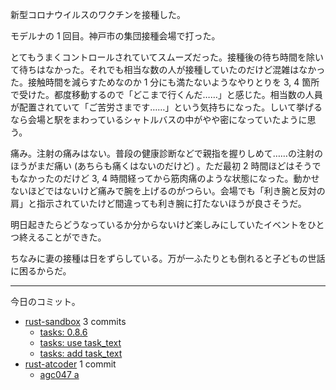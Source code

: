 新型コロナウイルスのワクチンを接種した。

モデルナの 1 回目。神戸市の集団接種会場で打った。

とてもうまくコントロールされていてスムーズだった。接種後の待ち時間を除いて待ちはなかった。それでも相当な数の人が接種していたのだけど混雑はなかった。接触時間を減らすためなのか 1 分にも満たないようなやりとりを 3, 4 箇所で受けた。都度移動するので「どこまで行くんだ……」と感じた。相当数の人員が配置されていて「ご苦労さまです……」という気持ちになった。しいて挙げるなら会場と駅をまわっているシャトルバスの中がやや密になっていたように思う。

痛み。注射の痛みはない。普段の健康診断などで親指を握りしめて……の注射のほうがまだ痛い (あちらも痛くはないのだけど) 。ただ最初 2 時間ほどはそうでもなかったのだけど 3, 4 時間経ってから筋肉痛のような状態になった。動かせないほどではないけど痛みで腕を上げるのがつらい。会場でも「利き腕と反対の肩」と指示されていたけど間違っても利き腕に打たないほうが良さそうだ。

明日起きたらどうなっているか分からないけど楽しみにしていたイベントをひとつ終えることができた。

ちなみに妻の接種は日をずらしている。万が一ふたりとも倒れると子どもの世話に困るからだ。

---

今日のコミット。

- [rust-sandbox](https://github.com/bouzuya/rust-sandbox) 3 commits
  - [tasks: 0.8.6](https://github.com/bouzuya/rust-sandbox/commit/11aa82a886cae4e9230f8df6e758aebdb4900460)
  - [tasks: use task_text](https://github.com/bouzuya/rust-sandbox/commit/4602daba606c89cff88ef6b14a260615375a7f12)
  - [tasks: add task_text](https://github.com/bouzuya/rust-sandbox/commit/242f4aea29540b74c65bf6f286bc6f66b23a56bd)
- [rust-atcoder](https://github.com/bouzuya/rust-atcoder) 1 commit
  - [agc047 a](https://github.com/bouzuya/rust-atcoder/commit/c2b835914d5f219b226fb41b83ee088f5b61ff67)
